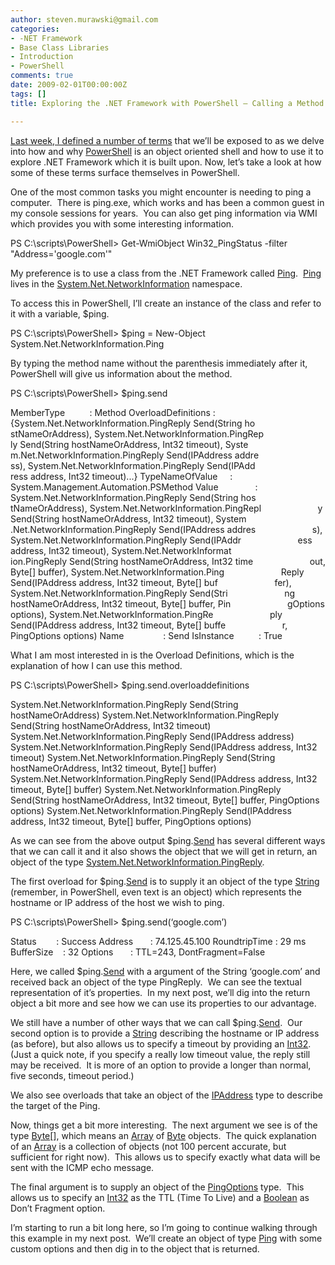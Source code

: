 ```yaml
---
author: steven.murawski@gmail.com
categories:
- -NET Framework
- Base Class Libraries
- Introduction
- PowerShell
comments: true
date: 2009-02-01T00:00:00Z
tags: []
title: Exploring the .NET Framework with PowerShell – Calling a Method (Part 2a)

---
```


[Last week, I defined a number of terms](/blog/2009/02/exploring-the-net-framework-with-powershell-terminology-part-1) that we’ll be exposed to as we delve into how and why <a href="http://www.microsoft.com/windowsserver2003/technologies/management/powershell/download.mspx" target="_blank">PowerShell</a> is an object oriented shell and how to use it to explore .NET Framework which it is built upon.
Now, let’s take a look at how some of these terms surface themselves in PowerShell.



One of the most common tasks you might encounter is needing to ping a computer.  There is ping.exe, which works and has been a common guest in my console sessions for years.  You can also get ping information via WMI which provides you with some interesting information.



PS C:\scripts\PowerShell&gt; Get-WmiObject Win32_PingStatus -filter "Address='google.com'"



My preference is to use a class from the .NET Framework called <a href="http://msdn.microsoft.com/en-us/library/system.net.networkinformation.ping.aspx" target="_blank">Ping</a>.  <a href="http://msdn.microsoft.com/en-us/library/system.net.networkinformation.ping.aspx" target="_blank">Ping</a> lives in the <a href="http://msdn.microsoft.com/en-us/library/system.net.networkinformation.aspx" target="_blank">System.Net.NetworkInformation</a> namespace.



To access this in PowerShell, I’ll create an instance of the class and refer to it with a variable, $ping.



PS C:\scripts\PowerShell&gt; $ping = New-Object System.Net.NetworkInformation.Ping



By typing the method name without the parenthesis immediately after it, PowerShell will give us information about the method.



PS C:\scripts\PowerShell&gt; $ping.send



MemberType          : Method
OverloadDefinitions : {System.Net.NetworkInformation.PingReply Send(String ho
                      stNameOrAddress), System.Net.NetworkInformation.PingRep
                      ly Send(String hostNameOrAddress, Int32 timeout), Syste
                      m.Net.NetworkInformation.PingReply Send(IPAddress addre
                      ss), System.Net.NetworkInformation.PingReply Send(IPAdd
                      ress address, Int32 timeout)...}
TypeNameOfValue     : System.Management.Automation.PSMethod
Value               : System.Net.NetworkInformation.PingReply Send(String hos
                      tNameOrAddress), System.Net.NetworkInformation.PingRepl
                      y Send(String hostNameOrAddress, Int32 timeout), System
                      .Net.NetworkInformation.PingReply Send(IPAddress addres
                      s), System.Net.NetworkInformation.PingReply Send(IPAddr
                      ess address, Int32 timeout), System.Net.NetworkInformat
                      ion.PingReply Send(String hostNameOrAddress, Int32 time
                      out, Byte[] buffer), System.Net.NetworkInformation.Ping
                      Reply Send(IPAddress address, Int32 timeout, Byte[] buf
                      fer), System.Net.NetworkInformation.PingReply Send(Stri
                      ng hostNameOrAddress, Int32 timeout, Byte[] buffer, Pin
                      gOptions options), System.Net.NetworkInformation.PingRe
                      ply Send(IPAddress address, Int32 timeout, Byte[] buffe
                      r, PingOptions options)
Name                : Send
IsInstance          : True



What I am most interested in is the Overload Definitions, which is the explanation of how I can use this method.



PS C:\scripts\PowerShell&gt; $ping.send.overloaddefinitions



System.Net.NetworkInformation.PingReply Send(String hostNameOrAddress)
System.Net.NetworkInformation.PingReply Send(String hostNameOrAddress, Int32 timeout)
System.Net.NetworkInformation.PingReply Send(IPAddress address)
System.Net.NetworkInformation.PingReply Send(IPAddress address, Int32 timeout)
System.Net.NetworkInformation.PingReply Send(String hostNameOrAddress, Int32 timeout, Byte[] buffer)
System.Net.NetworkInformation.PingReply Send(IPAddress address, Int32 timeout, Byte[] buffer)
System.Net.NetworkInformation.PingReply Send(String hostNameOrAddress, Int32 timeout, Byte[] buffer, PingOptions options)
System.Net.NetworkInformation.PingReply Send(IPAddress address, Int32 timeout, Byte[] buffer, PingOptions options)



As we can see from the above output $ping.<a href="http://msdn.microsoft.com/en-us/library/system.net.networkinformation.ping.send.aspx" target="_blank">Send</a> has several different ways that we can call it and it also shows the object that we will get in return, an object of the type <a href="http://msdn.microsoft.com/en-us/library/system.net.networkinformation.pingreply.aspx" target="_blank">System.Net.NetworkInformation.PingReply</a>.



The first overload for $ping.<a href="http://msdn.microsoft.com/en-us/library/system.net.networkinformation.ping.send.aspx" target="_blank">Send</a> is to supply it an object of the type <a href="http://msdn.microsoft.com/en-us/library/system.string.aspx" target="_blank">String</a> (remember, in PowerShell, even text is an object) which represents the hostname or IP address of the host we wish to ping.



PS C:\scripts\PowerShell&gt; $ping.send(‘google.com’)



Status        : Success
Address       : 74.125.45.100
RoundtripTime : 29 ms
BufferSize    : 32
Options       : TTL=243, DontFragment=False



Here, we called $ping.<a href="http://msdn.microsoft.com/en-us/library/system.net.networkinformation.ping.send.aspx" target="_blank">Send</a> with a argument of the String ‘google.com’ and received back an object of the type PingReply.  We can see the textual representation of it’s properties.  In my next post, we’ll dig into the return object a bit more and see how we can use its properties to our advantage.



We still have a number of other ways that we can call $ping.<a href="http://msdn.microsoft.com/en-us/library/system.net.networkinformation.ping.send.aspx" target="_blank">Send</a>.  Our second option is to provide a <a href="http://msdn.microsoft.com/en-us/library/system.string.aspx" target="_blank">String</a> describing the hostname or IP address (as before), but also allows us to specify a timeout by providing an <a href="http://msdn.microsoft.com/en-us/library/system.int32.aspx" target="_blank">Int32</a>.  (Just a quick note, if you specify a really low timeout value, the reply still may be received.  It is more of an option to provide a longer than normal, five seconds, timeout period.)



We also see overloads that take an object of the <a href="http://msdn.microsoft.com/en-us/library/system.net.ipaddress.aspx" target="_blank">IPAddress</a> type to describe the target of the Ping.



Now, things get a bit more interesting.  The next argument we see is of the type <a href="http://msdn.microsoft.com/en-us/library/system.byte(VS.80).aspx" target="_blank">Byte</a>[], which means an <a href="http://msdn.microsoft.com/en-us/library/system.array.aspx" target="_blank">Array</a> of <a href="http://msdn.microsoft.com/en-us/library/system.byte(VS.80).aspx" target="_blank">Byte</a> objects.  The quick explanation of an <a href="http://msdn.microsoft.com/en-us/library/system.array.aspx" target="_blank">Array</a> is a collection of objects (not 100 percent accurate, but sufficient for right now).  This allows us to specify exactly what data will be sent with the ICMP echo message.



The final argument is to supply an object of the <a href="http://msdn.microsoft.com/en-us/library/system.net.networkinformation.pingoptions.aspx" target="_blank">PingOptions</a> type.  This allows us to specify an <a href="http://msdn.microsoft.com/en-us/library/system.int32.aspx" target="_blank">Int32</a> as the TTL (Time To Live) and a <a href="http://msdn.microsoft.com/en-us/library/system.boolean.aspx" target="_blank">Boolean</a> as Don’t Fragment option.



I’m starting to run a bit long here, so I’m going to continue walking through this example in my next post.  We’ll create an object of type <a href="http://msdn.microsoft.com/en-us/library/system.net.networkinformation.ping.aspx" target="_blank">Ping</a> with some custom options and then dig in to the object that is returned.

